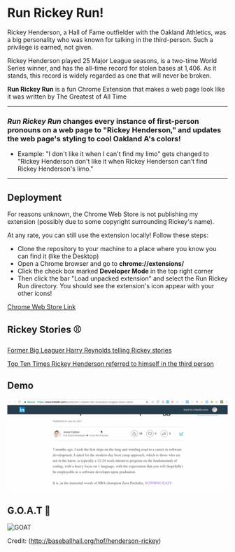 # Run Rickey Run!

Rickey Henderson, a Hall of Fame outfielder with the Oakland Athletics, was a big personality who was known for talking in the third-person. Such a privilege is earned, not given.

Rickey Henderson played 25 Major League seasons, is a two-time World Series winner, and has the all-time record for stolen bases at 1,406. As it stands, this record is widely regarded as one that will never be broken.

**Run Rickey Run** is a fun Chrome Extension that makes a web page look like it was written by The Greatest of All Time

---
### *Run Rickey Run* changes every instance of first-person pronouns on a web page to "Rickey Henderson," and updates the web page's styling to cool Oakland A's colors!


* Example: "I don't like it when I can't find my limo" gets changed to "Rickey Henderson don't like it when Rickey Henderson can't find Rickey Henderson's limo."

---

## Deployment

For reasons unknown, the Chrome Web Store is not publishing my extension (possibly due to some copyright surrounding Rickey's name).

At any rate, you can still use the extension locally! Follow these steps:
* Clone the repository to your machine to a place where you know you can find it (like the Desktop)
* Open a Chrome browser and go to **chrome://extensions/**
* Click the check box marked **Developer Mode** in the top right corner
* Then click the bar "Load unpacked extension" and select the Run Rickey Run directory. You should see the extension's icon appear with your other icons!

[Chrome Web Store Link](https://chrome.google.com/webstore/detail/foehjfdpncibeiekiepijadllbcfkedi)

## Rickey Stories ⚾

[Former Big Leaguer Harry Reynolds telling Rickey stories](https://youtu.be/9-1LGUOvpDM)

[Top Ten Times Rickey Henderson referred to himself in the third person](https://www.fanhospitality.com/blog/2017/04/10/top-10-times-rickey-henderson-referred-to-himself-in-the-third-person/)

## Demo
![Demo](runrickeydemo-2.gif)

## G.O.A.T 🐐

![GOAT](http://baseballhall.org/sites/default/files/styles/fullscreen_image_popup/public/islandora_images/Henderson%20Rickey_34%202009%209_Act_HoF%20Use%20Only.jpg?itok=7muhVeIX)

Credit: (http://baseballhall.org/hof/henderson-rickey)
